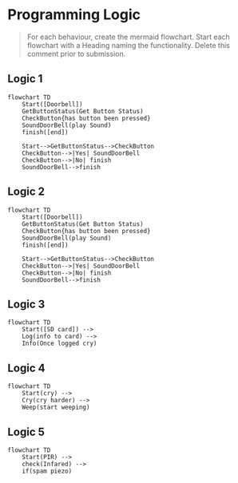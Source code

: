 # Programming Logic

> For each behaviour, create the mermaid flowchart. Start each flowchart with a Heading naming the functionality. Delete this comment prior to submission.

## Logic 1

```mermaid
flowchart TD
    Start([Doorbell])
    GetButtonStatus(Get Button Status)
    CheckButton{has button been pressed}
    SoundDoorBell(play Sound)
    finish([end])

    Start-->GetButtonStatus-->CheckButton
    CheckButton-->|Yes| SoundDoorBell
    CheckButton-->|No| finish
    SoundDoorBell-->finish    
```
## Logic 2
```mermaid
flowchart TD
    Start([Doorbell])
    GetButtonStatus(Get Button Status)
    CheckButton{has button been pressed}
    SoundDoorBell(play Sound)
    finish([end])

    Start-->GetButtonStatus-->CheckButton
    CheckButton-->|Yes| SoundDoorBell
    CheckButton-->|No| finish
    SoundDoorBell-->finish    
```
##   Logic 3
```mermaid
flowchart TD
    Start([SD card]) -->
    Log(info to card) -->
    Info(Once logged cry) 
```


## Logic 4
```mermaid
flowchart TD
    Start(cry) -->
    Cry(cry harder) -->
    Weep(start weeping)
```

## Logic 5
```mermaid 
flowchart TD
    Start(PIR) -->
    check(Infared) -->
    if(spam piezo)
    
